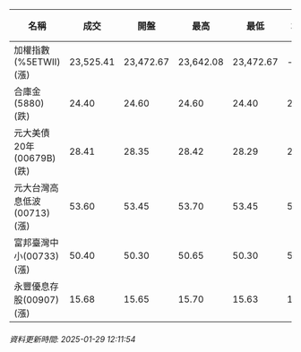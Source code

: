 | 名稱 | 成交 | 開盤 | 最高 | 最低 | 均價 | 成交金額(億) | 昨收 | 漲跌幅 | 漲跌 | 總量 | 昨量 | 振幅 |
| -------- | -------- | -------- | -------- |-------- | -------- | -------- |-------- |-------- |-------- | -------- | -------- |-------- |
|加權指數(%5ETWII) (漲)|23,525.41|23,472.67|23,642.08|23,472.67|-|3,474.34|23,300.01|0.97%|225.40|5,115,397|0|0.73%|
|合庫金(5880) (跌)|24.40|24.60|24.60|24.40|24.47|2.73|24.50|0.41%|0.10|11,156|4,779|0.82%|
|元大美債20年(00679B) (跌)|28.41|28.35|28.42|28.29|28.37|7.48|28.46|0.18%|0.05|26,379|36,203|0.46%|
|元大台灣高息低波(00713) (漲)|53.60|53.45|53.70|53.45|53.58|3.16|53.40|0.37%|0.20|5,899|5,422|0.47%|
|富邦臺灣中小(00733) (漲)|50.40|50.30|50.65|50.30|50.42|0.917|50.20|0.40%|0.20|1,818|979|0.70%|
|永豐優息存股(00907) (漲)|15.68|15.65|15.70|15.63|15.67|0.226|15.60|0.51%|0.08|1,443|3,283|0.45%|
###### 資料更新時間: 2025-01-29 12:11:54
